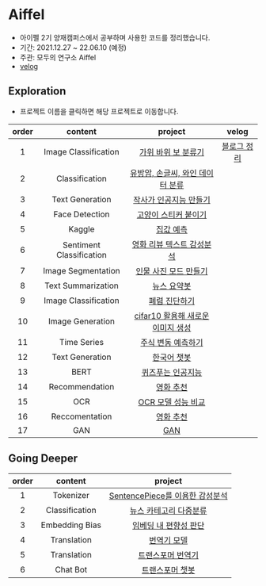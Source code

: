 # Aiffel
- 아이펠 2기 양재캠퍼스에서 공부하며 사용한 코드를 정리했습니다.
- 기간: 2021.12.27 ~ 22.06.10 (예정)
- 주관: 모두의 연구소 Aiffel
- [velog](https://velog.io/@gongsam/series/Aiffel-%EC%95%84%EC%9D%B4%ED%8E%A0)

## Exploration

- 프로젝트 이름을 클릭하면 해당 프로젝트로 이동합니다.

|order|content|project|velog|
|:-:|:---:|:---:|:-:|
|1|Image Classification|[가위 바위 보 분류기](https://github.com/Yeyeong99/Aiffel/blob/main/%EB%94%A5%EB%9F%AC%EB%8B%9D%20%EC%8B%A4%EC%8A%B5/exp01_%EA%B0%80%EC%9C%84%EB%B0%94%EC%9C%84%EB%B3%B4%20%EB%B6%84%EB%A5%98%EA%B8%B0.ipynb)|[블로그 정리](https://velog.io/@gongsam/%EA%B0%80%EC%9C%84-%EB%B0%94%EC%9C%84-%EB%B3%B4-%EC%9D%B4%EB%AF%B8%EC%A7%80-%ED%95%99%EC%8A%B5-%EB%AA%A8%EB%8D%B8-%EB%B3%B5%EC%8A%B5)|
|2|Classification|[유방암, 손글씨, 와인 데이터 분류](https://github.com/Yeyeong99/Aiffel/tree/main/%EB%A8%B8%EC%8B%A0%EB%9F%AC%EB%8B%9D%20%EC%8B%A4%EC%8A%B5/%EC%96%91%EC%9E%AC%208%EC%9D%BC%EC%B0%A8)||
|3|Text Generation|[작사가 인공지능 만들기](https://github.com/Yeyeong99/Aiffel/blob/main/%EB%94%A5%EB%9F%AC%EB%8B%9D%20%EC%8B%A4%EC%8A%B5/exp03_%EC%9E%91%EC%82%AC%EA%B0%80%20%EC%9D%B8%EA%B3%B5%EC%A7%80%EB%8A%A5%20%EB%A7%8C%EB%93%A4%EA%B8%B0.ipynb)||
|4|Face Detection|[고양이 스티커 붙이기](https://github.com/Yeyeong99/Aiffel/blob/main/%EB%A8%B8%EC%8B%A0%EB%9F%AC%EB%8B%9D%20%EC%8B%A4%EC%8A%B5/%EC%96%91%EC%9E%AC_12%EC%9D%BC%EC%B0%A8_%EC%8B%A4%EC%8A%B5.ipynb)||
|5|Kaggle|[집값 예측](https://github.com/Yeyeong99/Aiffel/blob/main/%EB%A8%B8%EC%8B%A0%EB%9F%AC%EB%8B%9D%20%EC%8B%A4%EC%8A%B5/exp_05_%EC%BA%90%EA%B8%80_%EA%B2%BD%EC%A7%84_%EB%8C%80%ED%9A%8C.ipynb)||
|6|Sentiment Classification|[영화 리뷰 텍스트 감성분석](https://github.com/Yeyeong99/Aiffel/blob/main/%EB%94%A5%EB%9F%AC%EB%8B%9D%20%EC%8B%A4%EC%8A%B5/exp06_%EC%98%81%ED%99%94%EB%A6%AC%EB%B7%B0%20%EA%B0%90%EC%84%B1%EB%B6%84%EC%84%9D.ipynb)||
|7|Image Segmentation|[인물 사진 모드 만들기](https://github.com/Yeyeong99/Aiffel/blob/main/%EB%94%A5%EB%9F%AC%EB%8B%9D%20%EC%8B%A4%EC%8A%B5/exp07_%EC%9D%B8%EB%AC%BC%EC%82%AC%EC%A7%84.ipynb)||
|8|Text Summarization|[뉴스 요약봇](https://github.com/Yeyeong99/Aiffel/blob/main/%EB%94%A5%EB%9F%AC%EB%8B%9D%20%EC%8B%A4%EC%8A%B5/exp08_%EB%89%B4%EC%8A%A4%EC%9A%94%EC%95%BD%EB%B4%87.ipynb)||
|9|Image Classification|[폐렴 진단하기](https://github.com/Yeyeong99/Aiffel/blob/main/%EB%94%A5%EB%9F%AC%EB%8B%9D%20%EC%8B%A4%EC%8A%B5/exp09_%ED%8F%90%EB%A0%B4%20%EC%A7%84%EB%8B%A8.ipynb)||
|10|Image Generation|[cifar10 활용해 새로운 이미지 생성](https://github.com/Yeyeong99/Aiffel/blob/main/%EB%94%A5%EB%9F%AC%EB%8B%9D%20%EC%8B%A4%EC%8A%B5/exp10_cifar%20%EC%9D%B4%EB%AF%B8%EC%A7%80%20%EC%83%9D%EC%84%B1.ipynb)||
|11|Time Series|[주식 변동 예측하기](https://github.com/Yeyeong99/Aiffel/blob/main/%EB%94%A5%EB%9F%AC%EB%8B%9D%20%EC%8B%A4%EC%8A%B5/exp11_%EC%A3%BC%EC%8B%9D%20%EB%B3%80%EB%8F%99%20%EC%98%88%EC%B8%A1.ipynb)||
|12|Text Generation|[한국어 챗봇](https://github.com/Yeyeong99/Aiffel/blob/main/%EB%94%A5%EB%9F%AC%EB%8B%9D%20%EC%8B%A4%EC%8A%B5/exp12_%ED%95%9C%EA%B5%AD%EC%96%B4%20%EC%B1%97%EB%B4%87.ipynb)||
|13|BERT|[퀴즈푸는 인공지능](https://github.com/Yeyeong99/Aiffel/blob/main/%EB%94%A5%EB%9F%AC%EB%8B%9D%20%EC%8B%A4%EC%8A%B5/exp13_%ED%80%B4%EC%A6%88%ED%91%B8%EB%8A%94%20%EC%9D%B8%EA%B3%B5%EC%A7%80%EB%8A%A5.ipynb)||
|14|Recommendation|[영화 추천](https://github.com/Yeyeong99/Aiffel/blob/main/%EB%94%A5%EB%9F%AC%EB%8B%9D%20%EC%8B%A4%EC%8A%B5/exp14_%EC%98%81%ED%99%94%20%EC%B6%94%EC%B2%9C.ipynb)||
|15|OCR|[OCR 모델 성능 비교](https://github.com/Yeyeong99/Aiffel/blob/main/%EB%94%A5%EB%9F%AC%EB%8B%9D%20%EC%8B%A4%EC%8A%B5/exp15_OCR%20%EB%AA%A8%EB%8D%B8%20%EC%84%B1%EB%8A%A5%20%EB%B9%84%EA%B5%90.ipynb)||
|16|Reccomentation|[영화 추천](https://github.com/Yeyeong99/Aiffel/blob/main/%EB%94%A5%EB%9F%AC%EB%8B%9D%20%EC%8B%A4%EC%8A%B5/exp16_%EC%98%81%ED%99%94%EC%98%88%EC%B8%A1.ipynb)||
|17|GAN|[GAN](https://github.com/Yeyeong99/Aiffel/blob/main/%EB%94%A5%EB%9F%AC%EB%8B%9D%20%EC%8B%A4%EC%8A%B5/exp17_GAN.ipynb)||

## Going Deeper
|order|content|project|
|:-:|:---:|:---:|
|1|Tokenizer|[SentencePiece를 이용한 감성분석](https://github.com/Yeyeong99/Aiffel/blob/main/Going%20Deeper/Gd02_SentencePiece.ipynb)|
|2|Classification|[뉴스 카테고리 다중분류](https://github.com/Yeyeong99/Aiffel/blob/main/Going%20Deeper/Gd04_%EB%89%B4%EC%8A%A4%20%EC%B9%B4%ED%85%8C%EA%B3%A0%EB%A6%AC%20%EB%8B%A4%EC%A4%91%EB%B6%84%EB%A5%98.ipynb)|
|3|Embedding Bias|[임베딩 내 편향성 판단](https://github.com/Yeyeong99/Aiffel/blob/main/Going%20Deeper/Gd06%EC%9E%84%EB%B2%A0%EB%94%A9_%EB%82%B4_%ED%8E%B8%ED%96%A5%EC%84%B1.ipynb)|
|4|Translation|[번역기 모델](https://github.com/Yeyeong99/Aiffel/blob/main/Going%20Deeper/Gd08_%EB%B2%88%EC%97%AD%EA%B8%B0_%EC%83%9D%EC%84%B1.ipynb)|
|5|Translation|[트랜스포머 번역기](https://github.com/Yeyeong99/Aiffel/blob/main/Going%20Deeper/Gd10_transformer_%EB%B2%88%EC%97%AD%EA%B8%B0.ipynb)|
|6|Chat Bot|[트랜스포머 챗봇](https://github.com/Yeyeong99/Aiffel/blob/main/Going%20Deeper/Gd12_%EB%B2%88%EC%97%AD_%EB%AA%A8%EB%8D%B8%EC%9D%84_%ED%99%9C%EC%9A%A9%ED%95%9C_%EC%B1%97%EB%B4%87_%EC%A0%9C%EC%9E%91.ipynb)|
